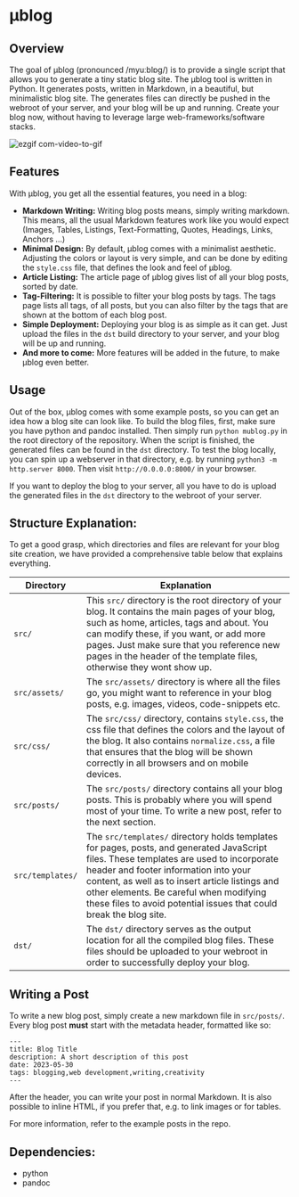 # μblog

## Overview

The goal of μblog (pronounced /myuːblɒɡ/) is to provide a single script that allows you to generate a tiny static blog site.
The μblog tool is written in Python. It generates posts, written in Markdown, in a beautiful, but minimalistic blog site.
The generates files can directly be pushed in the webroot of your server, and your blog will be up and running.
Create your blog now, without having to leverage large web-frameworks/software stacks.

![ezgif com-video-to-gif](https://github.com/766F6964/mublog/assets/34845270/01b27f1d-7ee8-4a66-bb93-4a329fe4695d)

## Features

With μblog, you get all the essential features, you need in a blog:

- **Markdown Writing:** Writing blog posts means, simply writing markdown. This means, all the usual Markdown features
work like you would expect (Images, Tables, Listings, Text-Formatting, Quotes, Headings, Links, Anchors ...)
- **Minimal Design:** By default, μblog comes with a minimalist aesthetic. Adjusting the colors or layout is very simple, 
and can be done by editing the `style.css` file, that defines the look and feel of μblog.
- **Article Listing:** The article page of μblog gives list of all your blog posts, sorted by date.
- **Tag-Filtering:** It is possible to filter your blog posts by tags. The tags page lists all tags, of all posts,
but you can also filter by the tags that are shown at the bottom of each blog post.
- **Simple Deployment:** Deploying your blog is as simple as it can get. Just upload the files in the `dst` build directory
to your server, and your blog will be up and running.
- **And more to come:** More features will be added in the future, to make μblog even better.

## Usage

Out of the box, μblog comes with some example posts, so you can get an idea how a blog site can look like.
To build the blog files, first, make sure you have python and pandoc installed. 
Then simply run `python mublog.py` in the root directory of the repository. 
When the script is finished, the generated files can be found in the `dst` directory. 
To test the blog locally, you can spin up a webserver in that directory, 
e.g. by running `python3 -m http.server 8000`. 
Then visit `http://0.0.0.0:8000/` in your browser.

If you want to deploy the blog to your server, all you have to do is upload the generated files in the `dst` directory
to the webroot of your server.

## Structure Explanation:

To get a good grasp, which directories and files are relevant for your blog site creation, we have provided a 
comprehensive table below that explains everything.

<table>
    <thead>
        <tr>
            <th>Directory</th>
            <th>Explanation</th>
        </tr>
    </thead>
    <tbody>
        <tr>
            <td><code>src/</code></td>
            <td>
                This <code>src/</code> directory is the root directory of your blog.
                It contains the main pages of your blog, such as home, articles, tags and about.
                You can modify these, if you want, or add more pages.
                Just make sure that you reference new pages in the header of the template files, otherwise they wont
                show up.
            </td>
        </tr>
        <tr>
            <td><code>src/assets/</code></td>
            <td>The <code>src/assets/</code> directory is where all the files go, you might want to reference in your blog
                posts,
                e.g. images, videos, code-snippets etc.
            </td>
        </tr>
        <tr>
            <td><code>src/css/</code></td>
            <td>
                The <code>src/css/</code> directory, contains <code>style.css</code>, the css file that defines the colors and the
                layout of the blog.
                It also contains <code>normalize.css</code>, a file that ensures that the blog will be shown correctly in all
                browsers and on mobile devices.
            </td>
        </tr>
        <tr>
            <td><code>src/posts/</code></td>
            <td>
                The <code>src/posts/</code> directory contains all your blog posts.
                This is probably where you will spend most of your time.
                To write a new post, refer to the next section.
            </td>
        </tr>
        <tr>
            <td><code>src/templates/</code></td>
            <td>
                The <code>src/templates/</code> directory holds templates for pages, posts, and generated JavaScript
                files.
                These templates are used to incorporate header and footer information into your content, as well as to
                insert article listings and other elements.
                Be careful when modifying these files to avoid potential issues that could break the blog site.
            </td>
        </tr>
        <tr>
            <td><code>dst/</code></td>
            <td>
                The <code>dst/</code> directory serves as the output location for all the compiled blog files.
                These files should be uploaded to your webroot in order to successfully deploy your blog.
            </td>
        </tr>
    </tbody>
</table>

## Writing a Post

To write a new blog post, simply create a new markdown file in `src/posts/`.
Every blog post **must** start with the metadata header, formatted like so:
```
---
title: Blog Title
description: A short description of this post
date: 2023-05-30
tags: blogging,web development,writing,creativity 
---
```

After the header, you can write your post in normal Markdown.
It is also possible to inline HTML, if you prefer that, e.g. to link images or for tables.

For more information, refer to the example posts in the repo.

## Dependencies:

- python
- pandoc
